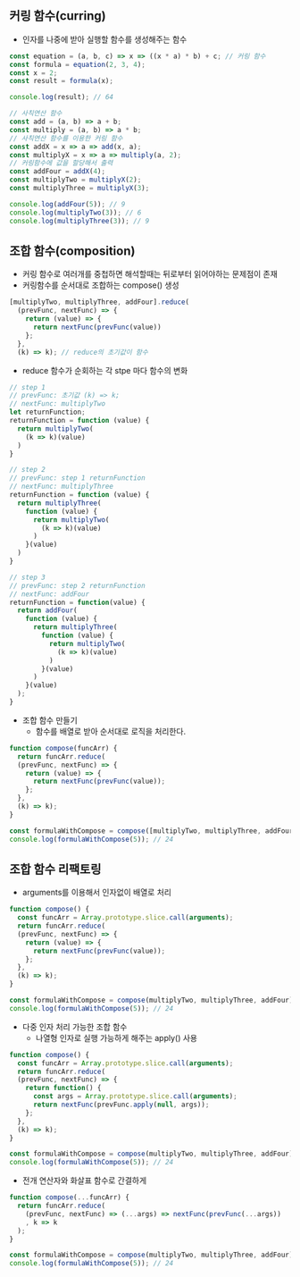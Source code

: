 ## 커링 함수(curring)
- 인자를 나중에 받아 실행할 함수를 생성해주는 함수

```javascript
const equation = (a, b, c) => x => ((x * a) * b) + c; // 커링 함수
const formula = equation(2, 3, 4);
const x = 2;
const result = formula(x); 

console.log(result); // 64

// 사칙연산 함수
const add = (a, b) => a + b;
const multiply = (a, b) => a * b;
// 사칙연산 함수를 이용한 커링 함수
const addX = x => a => add(x, a);
const multiplyX = x => a => multiply(a, 2);
// 커링함수에 값을 할당해서 출력
const addFour = addX(4);
const multiplyTwo = multiplyX(2);
const multiplyThree = multiplyX(3);

console.log(addFour(5)); // 9
console.log(multiplyTwo(3)); // 6
console.log(multiplyThree(3)); // 9
```

## 조합 함수(composition)
- 커링 함수로 여러개를 중첩하면 해석할때는 뒤로부터 읽어야하는 문제점이 존재
- 커링함수를 순서대로 조합하는 compose() 생성

```javascript
[multiplyTwo, multiplyThree, addFour].reduce(
  (prevFunc, nextFunc) => {
    return (value) => {
      return nextFunc(prevFunc(value))
    };
  }, 
  (k) => k); // reduce의 초기값이 함수
```

- reduce 함수가 순회하는 각 stpe 마다 함수의 변화 

```javascript
// step 1
// prevFunc: 초기값 (k) => k;
// nextFunc: multiplyTwo
let returnFunction;
returnFunction = function (value) {
  return multiplyTwo(
    (k => k)(value)
  )
}

// step 2
// prevFunc: step 1 returnFunction
// nextFunc: multiplyThree
returnFunction = function (value) {
  return multiplyThree(
    function (value) {
      return multiplyTwo(
        (k => k)(value)
      )
    }(value)
  )
}

// step 3
// prevFunc: step 2 returnFunction
// nextFunc: addFour
returnFunction = function(value) {
  return addFour(
    function (value) {
      return multiplyThree(
        function (value) {
          return multiplyTwo(
            (k => k)(value)
          )
        }(value)
      )
    }(value)
  );
}
```

- 조합 함수 만들기
  - 함수를 배열로 받아 순서대로 로직을 처리한다.
```javascript
function compose(funcArr) {
  return funcArr.reduce(
  (prevFunc, nextFunc) => {
    return (value) => {
      return nextFunc(prevFunc(value));
    };
  }, 
  (k) => k);
}

const formulaWithCompose = compose([multiplyTwo, multiplyThree, addFour]);
console.log(formulaWithCompose(5)); // 24
```

## 조합 함수 리팩토링
- arguments를 이용해서 인자없이 배열로 처리

```javascript
function compose() {
  const funcArr = Array.prototype.slice.call(arguments);
  return funcArr.reduce(
  (prevFunc, nextFunc) => {
    return (value) => {
      return nextFunc(prevFunc(value));
    };
  }, 
  (k) => k);
}

const formulaWithCompose = compose(multiplyTwo, multiplyThree, addFour);
console.log(formulaWithCompose(5)); // 24
```

- 다중 인자 처리 가능한 조합 함수
  - 나열형 인자로 실행 가능하게 해주는 apply() 사용
```javascript
function compose() {
  const funcArr = Array.prototype.slice.call(arguments);
  return funcArr.reduce(
  (prevFunc, nextFunc) => {
    return function() {
      const args = Array.prototype.slice.call(arguments);
      return nextFunc(prevFunc.apply(null, args));
    };
  }, 
  (k) => k);
}

const formulaWithCompose = compose(multiplyTwo, multiplyThree, addFour);
console.log(formulaWithCompose(5)); // 24
```

- 전개 연산자와 화살표 함수로 간결하게

```javascript
function compose(...funcArr) {
  return funcArr.reduce(
    (prevFunc, nextFunc) => (...args) => nextFunc(prevFunc(...args))
    , k => k
  );
}

const formulaWithCompose = compose(multiplyTwo, multiplyThree, addFour);
console.log(formulaWithCompose(5)); // 24
```

```javascript
```

```javascript
```